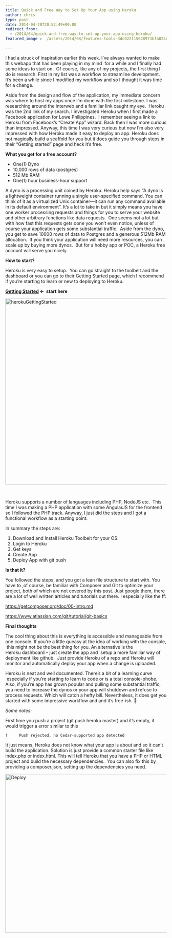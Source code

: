 ```yaml
---
title: Quick and Free Way to Set Up Your App using Heroku
author: chris
type: post
date: 2014-04-20T20:52:49+00:00
redirect_from: 
  - /2014/04/quick-and-free-way-to-set-up-your-app-using-heroku/
featured_image :  /assets/2014/08/features-tools-3dc022115028973bfa824eb354f1d87c.png

---
```

I had a struck of inspiration earlier this week. I&#8217;ve always wanted to make this webapp that has been playing in my mind  for a while and I finally had some ideas to start on.  Of course, like any of my projects, the first thing I do is research. First in my list was a workflow to streamline development. It&#8217;s been a while since I modified my workflow and so I thought it was time for a change.<!--more-->

Aside from the design and flow of the application, my immediate concern was where to host my apps once I&#8217;m done with the first milestone. I was researching around the interweb and a familiar link caught my eye.  Heroku was the 2nd link of my search. I investigated Heroku when I first made a Facebook application for Lowe Philippines.  I remember seeing a link to Heroku from Facebook&#8217;s &#8220;Create App&#8221; wizard. Back then I was more curious than impressed. Anyway, this time I was very curious but now I&#8217;m also very impressed with how Heroku made it easy to deploy an app. Heroku does not magically build a scaffold for you but it does guide you through steps in their &#8220;Getting started&#8221; page and heck it&#8217;s free.  


**What you get for a free account?**

  * One(1) Dyno
  * 10,000 rows of data (postgres)
  * 512 Mb RAM
  * One(1) hour business-hour support

A dyno is a processing unit coined by Heroku. Heroku help says &#8220;A dyno is a lightweight container running a single user-specified command. You can think of it as a virtualized Unix container—it can run any command available in its default environment&#8221;. It&#8217;s a lot to take in but it simply means you have one worker processing requests and things for you to serve your website and other arbitrary functions like data requests.  One seems not a lot but with how fast this requests gets done you won&#8217;t even notice, unless of course your application gets some substantial traffic.  Aside from the dyno, you get to save 10000 rows of data to Postgres and a generous 512Mb RAM allocation.  If you think your application will need more resources, you can scale up by buying more dynos.  But for a hobby app or POC, a Heroku free account will serve you nicely.

**How to start?**

Heroku is very easy to setup.  You can go straight to the toolbelt and the dashboard or you can go to their Getting Started page, which I recommend if you&#8217;re starting to learn or new to deploying to Heroku.

**[Getting Started][1] <-  start here**

[<img class="aligncenter wp-image-317 size-large" src="http://162.243.23.189/wp-content/uploads/2014/08/herokuGettingStarted-1024x607.png" alt="herokuGettingStarted" width="980" height="580" />][2]

&nbsp;

Heroku supports a number of languages including PHP, NodeJS etc.  This time I was making a PHP application with some AngularJS for the frontend so I followed the PHP track. Anyway, I just did the steps and I got a functional workflow as a starting point.

In summary the steps are:

  1. Download and Install Heroku Toolbelt for your OS.
  2. Login to Heroku
  3. Get keys
  4. Create App
  5. Deploy App with git push

**Is that it?**

You followed the steps, and you got a lean file structure to start with. You have to ,of course, be familiar with Composer and Git to optimize your project, both of which are not covered by this post. Just google them, there are a lot of well written articles and tutorials out there. I especially like the ff:

https://getcomposer.org/doc/00-intro.md

https://www.atlassian.com/git/tutorial/git-basics

**Final thoughts**

The cool thing about this is everything is accessible and manageable from one console. If you&#8217;re a little queasy at the idea of working with the console,  this might not be the best thing for you. An alternative is the Heroku dashboard &#8211; just create the app and  setup a more familiar way of deployment like github.  Just provide Heroku of a repo and Heroku will monitor and automatically deploy your app when a change is uploaded.

Heroku is neat and well documented. There&#8217;s a bit of a learning curve  especially if you&#8217;re starting to learn to code or is a total console-phobe. Also, if you&#8217;re app has grown popular and pulling some substantial traffic, you need to increase the dynos or your app will shutdown and refuse to process requests. Which will catch a hefty bill. Nevertheless, it does get you started with some impressive workflow and and it&#8217;s free-ish. 🙂

_Some notes:_

First time you push a project (git push heroku master) and it&#8217;s empty, it would trigger a error similar to this

`!     Push rejected, no Cedar-supported app detected`

It just means, Heroku does not know what your app is about and so it can&#8217;t build the application. Solution is just provide a common starter file like index.php or index.html. This will tell Heroku that you have a PHP or HTML project and build the necessary dependencies.  You can also fix this by providing a composer.json, setting up the dependencies you need.

[<img class="aligncenter wp-image-318 size-full" src="http://162.243.23.189/wp-content/uploads/2014/08/Screen-Shot-2014-08-28-at-1.35.13-PM.png" alt="Deploy" width="846" height="495" srcset="/assets/2014/08/Screen-Shot-2014-08-28-at-1.35.13-PM.png 846w, /assets/2014/08/Screen-Shot-2014-08-28-at-1.35.13-PM-300x176.png 300w, /assets/2014/08/Screen-Shot-2014-08-28-at-1.35.13-PM-768x449.png 768w" sizes="(max-width: 846px) 100vw, 846px" />][3]

&nbsp;

 [1]: https://devcenter.heroku.com/start "start here to build your heroku app"
 [2]: http://162.243.23.189/wp-content/uploads/2014/08/herokuGettingStarted.png
 [3]: http://162.243.23.189/wp-content/uploads/2014/08/Screen-Shot-2014-08-28-at-1.35.13-PM.png